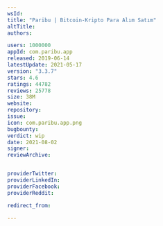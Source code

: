 ```yaml
---
wsId: 
title: "Paribu | Bitcoin-Kripto Para Alım Satım"
altTitle: 
authors:

users: 1000000
appId: com.paribu.app
released: 2019-06-14
latestUpdate: 2021-05-17
version: "3.3.7"
stars: 4.6
ratings: 44782
reviews: 25778
size: 38M
website: 
repository: 
issue: 
icon: com.paribu.app.png
bugbounty: 
verdict: wip
date: 2021-08-02
signer: 
reviewArchive:


providerTwitter: 
providerLinkedIn: 
providerFacebook: 
providerReddit: 

redirect_from:

---
```



